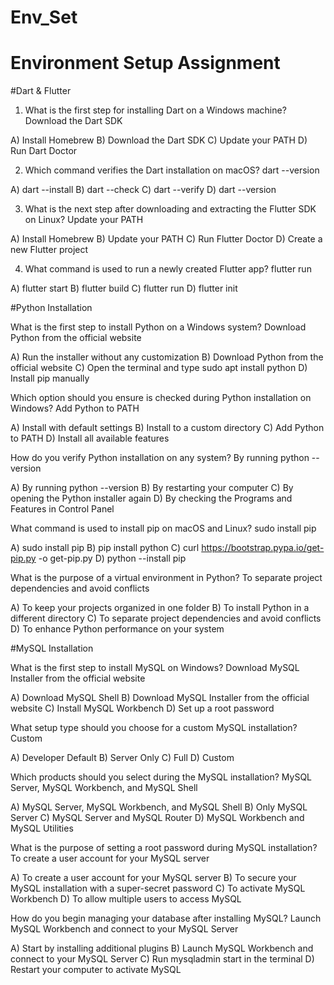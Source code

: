 # Env_Set

# Environment Setup Assignment

#Dart & Flutter

1. What is the first step for installing Dart on a Windows machine?  Download the Dart SDK

A) Install Homebrew
B) Download the Dart SDK
C) Update your PATH
D) Run Dart Doctor


2. Which command verifies the Dart installation on macOS? dart --version

A) dart --install
B) dart --check
C) dart --verify
D) dart --version


3. What is the next step after downloading and extracting the Flutter SDK on Linux?  Update your PATH

A) Install Homebrew
B) Update your PATH
C) Run Flutter Doctor
D) Create a new Flutter project


4. What command is used to run a newly created Flutter app?  flutter run

A) flutter start
B) flutter build
C) flutter run
D) flutter init


#Python Installation

What is the first step to install Python on a Windows system? Download Python from the official website

A) Run the installer without any customization
B) Download Python from the official website
C) Open the terminal and type sudo apt install python
D) Install pip manually

Which option should you ensure is checked during Python installation on Windows? Add Python to PATH

A) Install with default settings
B) Install to a custom directory
C) Add Python to PATH
D) Install all available features

How do you verify Python installation on any system?  By running python --version

A) By running python --version
B) By restarting your computer
C) By opening the Python installer again
D) By checking the Programs and Features in Control Panel

What command is used to install pip on macOS and Linux?  sudo install pip

A) sudo install pip
B) pip install python
C) curl https://bootstrap.pypa.io/get-pip.py -o get-pip.py
D) python --install pip

What is the purpose of a virtual environment in Python?  To separate project dependencies and avoid conflicts

A) To keep your projects organized in one folder
B) To install Python in a different directory
C) To separate project dependencies and avoid conflicts
D) To enhance Python performance on your system

#MySQL Installation

What is the first step to install MySQL on Windows?  Download MySQL Installer from the official website

A) Download MySQL Shell
B) Download MySQL Installer from the official website
C) Install MySQL Workbench
D) Set up a root password

What setup type should you choose for a custom MySQL installation? Custom

A) Developer Default
B) Server Only
C) Full
D) Custom

Which products should you select during the MySQL installation?  MySQL Server, MySQL Workbench, and MySQL Shell

A) MySQL Server, MySQL Workbench, and MySQL Shell
B) Only MySQL Server
C) MySQL Server and MySQL Router
D) MySQL Workbench and MySQL Utilities

What is the purpose of setting a root password during MySQL installation?  To create a user account for your MySQL server

A) To create a user account for your MySQL server
B) To secure your MySQL installation with a super-secret password
C) To activate MySQL Workbench
D) To allow multiple users to access MySQL

How do you begin managing your database after installing MySQL?  Launch MySQL Workbench and connect to your MySQL Server

A) Start by installing additional plugins
B) Launch MySQL Workbench and connect to your MySQL Server
C) Run mysqladmin start in the terminal
D) Restart your computer to activate MySQL
